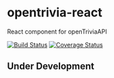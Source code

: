 # opentrivia-react
React component for openTriviaAPI

[![Build Status](https://travis-ci.org/sbardian/opentrivia-react.svg?branch=master)](https://travis-ci.org/sbardian/opentrivia-react) [![Coverage Status](https://coveralls.io/repos/github/sbardian/opentrivia-react/badge.svg?branch=dev)](https://coveralls.io/github/sbardian/opentrivia-react?branch=dev)


## Under Development